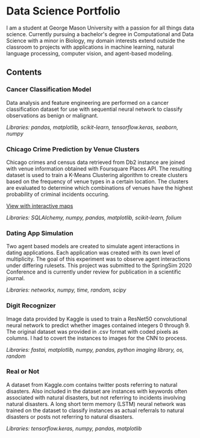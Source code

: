 # Data Science Portfolio
I am a student at George Mason University with a passion for all things data science. Currently pursuing a bachelor's degree in Computational and Data Science with a minor in Biology, my domain interests extend outside the classroom to projects with applications in machine learning, natural language processing, computer vision, and agent-based modeling.

## Contents

### Cancer Classification Model
Data analysis and feature engineering are performed on a cancer classification dataset for use with sequential neural network to classify observations as benign or malignant.

*Libraries: pandas, matplotlib, scikit-learn, tensorflow.keras, seaborn, numpy*

### Chicago Crime Prediction by Venue Clusters
Chicago crimes and census data retrieved from Db2 instance are joined with venue information obtained with Foursquare Places API. The resulting dataset is used to train a K-Means Clustering algorithm to create clusters based on the frequency of venue types in a certain location. The clusters are evaluated to determine which combinations of venues have the highest probability of criminal incidents occuring.

[View with interactive maps](https://nbviewer.jupyter.org/github/shoang22/my-projects/blob/master/chicago-crime-clusters/chicago-crime-clusters.ipynb) 

*Libraries: SQLAlchemy, numpy, pandas, matplotlib, scikit-learn, folium*

### Dating App Simulation
Two agent based models are created to simulate agent interactions in dating applications. Each application was created with its own level of multiplicity. The goal of this experiment was to observe agent interactions under differing rulesets. This project was submitted to the SpringSim 2020 Conference and is currently under review for publication in a scientific journal.

*Libraries: networkx, numpy, time, random, scipy*

### Digit Recognizer
Image data provided by Kaggle is used to train a ResNet50 convolutional neural network to predict whether images contained integers 0 through 9. The original dataset was provided in .csv format with coded pixels as columns. I had to covert the instances to images for the CNN to process.

*Libraries: fastai, matplotlib, numpy, pandas, python imaging library, os, random*

### Real or Not
A dataset from Kaggle.com contains twitter posts referring to natural disasters. Also included in the dataset are instances with keywords often associated with natural disasters, but not referring to incidents involving natural disasters. A long short term memory (LSTM) neural network was trained on the dataset to classify instances as actual referrals to natural disasters or posts not referring to natural disasters.

*Libraries: tensorflow.keras, numpy, pandas, matplotlib*
